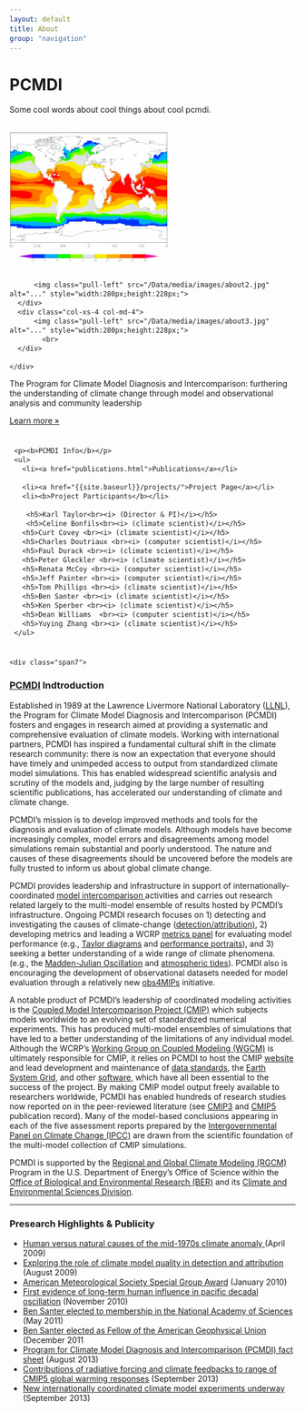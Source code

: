 ```yaml
---
layout: default
title: About
group: "navigation"
---
```


<style>
img {
    padding-bottom:15px;
}
</style>

<div class="hero-unit">
  <div class="hero-bg"></div>
  <h1>PCMDI</h1>
  <p> Some cool words about cool things about cool pcmdi. </p><br>
   <div class="row">
      <div class="col-xs-4 col-md-4">
        <img class="pull-left" src="/Data/media/images/about1.jpg" alt="..." style="width:280px;height:228px;">
      <div class="col-xs-4 col-md-4">

          <img class="pull-left" src="/Data/media/images/about2.jpg" alt="..." style="width:280px;height:228px;">
      </div>
      <div class="col-xs-4 col-md-4">
          <img class="pull-left" src="/Data/media/images/about3.jpg" alt="..." style="width:280px;height:228px;">
            <br>
      </div>

    </div>


  <p>The Program for Climate Model Diagnosis and Intercomparison: furthering the understanding of climate change through model and observational analysis and community leadership</p>
  <p><a href="#" class="btn btn-primary btn-large">Learn more »</a></p>
</div>


<div class="row">
  <div class="span3">
    <div class="well leftnavwell" style="padding: 8px 8px;">

    <p><b>PCMDI Info</b></p>
    <ul>
      <li><a href="publications.html">Publications</a></li>

      <li><a href="{{site.baseurl}}/projects/">Project Page</a></li>
      <li><b>Project Participants</b></li>

       <h5>Karl Taylor<br><i> (Director & PI)</i></h5>
       <h5>Celine Bonfils<br><i> (climate scientist)</i></h5>
      <h5>Curt Covey <br><i> (climate scientist)</i></h5>
      <h5>Charles Doutriaux <br><i> (computer scientist)</i></h5>
      <h5>Paul Durack <br><i> (climate scientist)</i></h5>
      <h5>Peter Gleckler <br><i> (climate scientist)</i></h5>
      <h5>Renata McCoy <br><i> (computer scientist)</i></h5>
      <h5>Jeff Painter <br><i> (computer scientist)</i></h5>
      <h5>Tom Phillips <br><i> (climate scientist)</i></h5>
      <h5>Ben Santer <br><i> (climate scientist)</i></h5>
      <h5>Ken Sperber <br><i> (climate scientist)</i></h5>
      <h5>Dean Williams  <br><i> (computer scientist)</i></h5>
      <h5>Yuying Zhang <br><i> (climate scientist)</i></h5>
    </ul>
  </div>
</div>


    <div class="span7">
<h3><a href="#">PCMDI</a> Indtroduction</h3>

<p>
<p>Established in 1989 at the Lawrence Livermore National Laboratory (<a href="https://www.llnl.gov/">LLNL</a>), the Program for Climate Model Diagnosis and Intercomparison (PCMDI) fosters and engages in research aimed at providing a systematic and comprehensive evaluation of climate models.  Working with international partners, PCMDI has inspired a fundamental cultural shift in the climate research community: there is now an expectation that everyone should have timely and unimpeded access to output from standardized climate model simulations.  This has enabled widespread scientific analysis and scrutiny of the models and, judging by the large number of resulting scientific publications, has accelerated our understanding of climate and climate change.</p>
<p>PCMDI’s mission is to develop improved methods and tools for the diagnosis and evaluation of climate models.  Although models have become increasingly complex, model errors and disagreements among model simulations remain substantial and poorly understood. The nature and causes of these disagreements should be uncovered before the models are fully trusted to inform us about global climate change. </p>
<p>PCMDI provides leadership and infrastructure in support of internationally-coordinated <a href="http://www-pcmdi.llnl.gov/projects/model intercomparison.php">model intercomparison</a><u> </u>activities and carries out research related largely to the multi-model ensemble of results hosted by PCMDI’s infrastructure.  Ongoing PCMDI research focuses on 1) detecting and investigating the causes of climate-change (<a href="http://www-pcmdi.llnl.gov/projects/detection_attribution.php">detection/attribution</a><u>)</u>, 2) developing metrics and leading a WCRP <a href="http://www-metrics-panel.llnl.gov/wiki">metrics panel</a> for evaluating model performance (e.g., <a href="http://www-pcmdi.llnl.gov/about/staff/Taylor/CV/Taylor_diagram_primer.pdf">Taylor diagrams</a> and <a href="http://dx.doi.org/doi:10.1029/2007JD008972">performance portraits</a>), and 3) seeking a better understanding of a wide range of climate phenomena. (e.g., the <a href="http://dx.doi.org/10.1007/s00382-012-1607-6">Madden-Julian Oscillation</a> and <a href="http://dx.doi.org/10.1175/2010JAS3560.1">atmospheric tides</a>).  PCMDI also is encouraging the development of observational datasets needed for model evaluation through a relatively new <a href="http://obs4mips.llnl.gov/">obs4MIPs</a> initiative.</p>
<p>A notable product of PCMDI’s leadership of coordinated modeling activities is the <a href="http://cmip-pcmdi.llnl.gov/index.html">Coupled Model Intercomparison Project (CMIP)</a> which subjects models worldwide to an evolving set of standardized numerical experiments. This has produced multi-model ensembles of simulations that have led to a better understanding of the limitations of any individual model.  Although the WCRP’s <a href="http://www.wcrp-climate.org/wgcm/">Working Group on Coupled Modeling (WGCM)</a> is ultimately responsible for CMIP, it relies on PCMDI to host the CMIP <a href="http://www-pcmdi.llnl.gov/projects/cmip/index.php">website</a> and lead development  and maintenance of <a href="http://cf-pcmdi.llnl.gov/">data standards</a>, the <a href="http://esgf.org/">Earth System Grid</a>, and other <a href="http://www-pcmdi.llnl.gov/software-portal/">software</a>, which have all been essential to the success of the project.  By making CMIP model output freely available to researchers worldwide, PCMDI has enabled hundreds of research studies now reported on in the peer-reviewed literature (see <a href="http://www-pcmdi.llnl.gov/ipcc/subproject_publications.php">CMIP3</a> and <a href="http://cmip.llnl.gov/cmip5/publications/allpublications">CMIP5</a> publication record). Many of the model-based conclusions appearing in each of the five assessment reports prepared by the <a href="http://www.ipcc.ch/">Intergovernmental Panel on Climate Change (IPCC)</a> are drawn from the scientific foundation of the multi-model collection of CMIP simulations. </p>
<p>PCMDI is supported by the <a href="http://www.er.doe.gov/ober/CESD/regional.html">Regional and Global Climate Modeling (RGCM)</a> Program in the U.S. Department of Energy’s Office of Science within the <a href="http://www.er.doe.gov/ober/ober_top.html">Office of Biological and Environmental Research (BER)</a> and its <a href="http://www.er.doe.gov/ober/CESD_top.html">Climate and Environmental Sciences Division</a>.</p>
</p>
<hr>
<p>
<h3>Presearch Highlights & Publicity</h3>
<ul>
<li><a href="https://public.ornl.gov/site/bernews/search_news_action.cfm?id=595">Human versus natural causes of the mid-1970s climate anomaly </a>(April 2009)</li>
  <li><a href="https://public.ornl.gov/site/bernews/search_news_action.cfm?id=660">Exploring the role of climate model quality in detection and attribution</a> (August 2009) </li>
  <li><a href="https://public.ornl.gov/site/bernews/search_news_action.cfm?id=687">American Meteorological Society Special Group Award</a> (January 2010)</li>
  <li><a href="https://public.ornl.gov/site/bernews/search_news_action.cfm?id=867">First evidence of long-term human influence in pacific decadal oscillation</a> (November 2010)</li>
  <li><a href="http://www.nasonline.org/news-and-multimedia/news/2011_05_03_NAS_Election.html">Ben Santer elected to membership in the National Academy of Sciences</a> (May 2011)</li>
  <li><a href="http://sites.agu.org/honors/fellow/2467-santer/">Ben Santer elected as Fellow of the American Geophysical Union</a> (December 2011</li>
  <li><a href="http://climatemodeling.science.energy.gov/f/Fact_Sheets/PCMDI_Fact_Sheet.pdf">Program for Climate Model Diagnosis and Intercomparison (PCMDI) fact sheet</a> (August 2013) </li>
  <li><a href="http://climatemodeling.science.energy.gov/research-highlights/contributions-radiative-forcing-and-climate-feedbacks-range-cmip5-global-warming">Contributions of radiative forcing and climate feedbacks to range of CMIP5 global warming responses</a> (September 2013)</li>
  <li><a href="http://climatemodeling.science.energy.gov/research-highlights/new-internationally-coordinated-climate-model-experiments-underway">New internationally coordinated climate model experiments underway</a> (September 2013)</li>
</ul>


</div>





</p>
</div></div>
